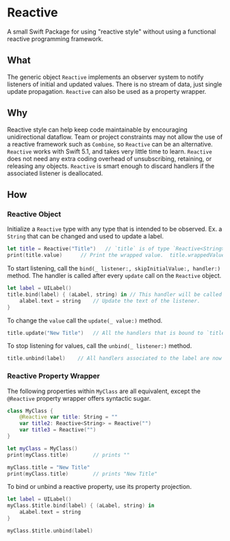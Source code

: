 # Reactive

A small Swift Package for using "reactive style" without using a functional reactive programming framework.

## What
The generic object `Reactive` implements an observer system to notify listeners of initial and updated values.  There is no stream of data, just single update propagation.  `Reactive` can also be used as a property wrapper.

## Why
Reactive style can help keep code maintainable by encouraging unidirectional dataflow.  Team or project constraints may not allow the use of a reactive framework such as `Combine`, so `Reactive` can be an alternative.  `Reactive` works with Swift 5.1, and takes very little time to learn.  `Reactive` does not need any extra coding overhead of unsubscribing, retaining, or releasing any objects.  `Reactive` is smart enough to discard handlers if the associated listener is deallocated.

## How
### Reactive Object
Initialize a `Reactive` type with any type that is intended to be observed.  Ex. a `String` that can be changed and used to update a label.
```swift
let title = Reactive("Title")   // `title` is of type `Reactive<String>` in this case
print(title.value)      // Print the wrapped value.  title.wrappedValue works too.
```

To start listening, call the `bind(_ listener:, skipInitialValue:, handler:)`  method.  The handler is called after every `update` call on the `Reactive` object.
```swift
let label = UILabel()
title.bind(label) { (aLabel, string) in // This handler will be called with the listener and value as parameters
    alabel.text = string    // Update the text of the listener.
}
```

To change the `value` call the `update(_ value:)` method.
```swift
title.update("New Title")   // All the handlers that is bound to `title` object is called after the value is updated.
```

To stop listening for values, call the `unbind(_ listener:)` method.
```swift
title.unbind(label)    // All handlers associated to the label are now removed
```

### Reactive Property Wrapper
The following properties within `MyClass` are all equivalent, except the `@Reactive` property wrapper offers syntactic sugar.
```swift
class MyClass {
    @Reactive var title: String = ""
    var title2: Reactive<String> = Reactive("")
    var title3 = Reactive("")
}

let myClass = MyClass()
print(myClass.title)        // prints ""

myClass.title = "New Title"
print(myClass.title)        // prints "New Title"

```

To bind or unbind a reactive property, use its property projection.
```swift
let label = UILabel()
myClass.$title.bind(label) { (aLabel, string) in
    aLabel.text = string
}

myClass.$title.unbind(label)
```
